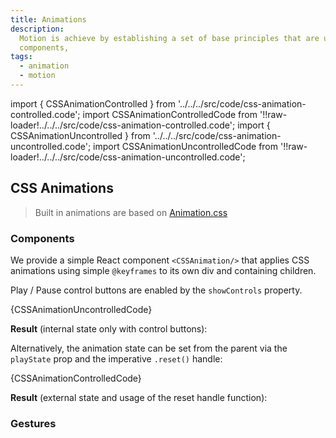 ```yaml
---
title: Animations
description:
  Motion is achieve by establishing a set of base principles that are used in
  components,
tags:
  - animation
  - motion
---
```


<!-- CODE IMPORTS -->

<!-- prettier-ignore -->
import { CSSAnimationControlled } from '../../../src/code/css-animation-controlled.code';
import CSSAnimationControlledCode from '!!raw-loader!../../../src/code/css-animation-controlled.code';
import { CSSAnimationUncontrolled } from '../../../src/code/css-animation-uncontrolled.code';
import CSSAnimationUncontrolledCode from '!!raw-loader!../../../src/code/css-animation-uncontrolled.code';

<!-- END CODE IMPORTS -->

<DocHeader props={props}/>

## CSS Animations

> Built in animations are based on [Animation.css](https://animate.style/)

### Components

We provide a simple React component `<CSSAnimation/>` that applies CSS
animations using simple `@keyframes` to its own div and containing children.

Play / Pause control buttons are enabled by the `showControls` property.

<CodeBlock>{CSSAnimationUncontrolledCode}</CodeBlock>

**Result** (internal state only with control buttons):

<ThemeWrapper>
  <CSSAnimationUncontrolled />
</ThemeWrapper>

Alternatively, the animation state can be set from the parent via the
`playState` prop and the imperative `.reset()` handle:

<CodeBlock>{CSSAnimationControlledCode}</CodeBlock>

**Result** (external state and usage of the reset handle function):

<ThemeWrapper>
  <CSSAnimationControlled />
</ThemeWrapper>

### Gestures
